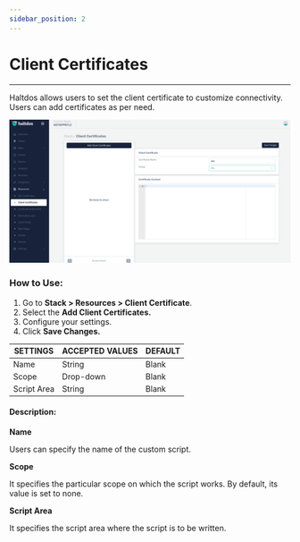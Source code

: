 ```yaml
---
sidebar_position: 2
---
```


# Client Certificates

---

Haltdos allows users to set the client certificate to customize connectivity. Users can add certificates as per need.

![client certificates](/img/platform/v2/client_certi_newui.png)

### How to Use:

1. Go to **Stack > Resources  > Client Certificate**.
2. Select the **Add Client Certificates.**
3. Configure your settings. 
4. Click **Save Changes.**

| SETTINGS    | ACCEPTED VALUES | DEFAULT |
|-------------|-----------------|---------|
| Name        | String          | Blank   |
| Scope       | Drop-down       | Blank   |
| Script Area | String          | Blank   |

#### Description:

**Name**

Users can specify the name of the custom script.

**Scope**

It specifies the particular scope on which the script works. By default, its value is set to none.

**Script Area**

It specifies the script area where the script is to be written.